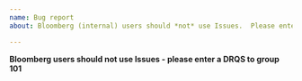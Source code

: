 ```yaml
---
name: Bug report
about: Bloomberg (internal) users should *not* use Issues.  Please enter a DRQS to group 101

---
```


**Bloomberg users should not use Issues - please enter a DRQS to group 101**
